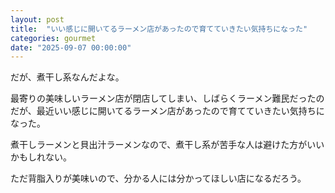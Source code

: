 ```yaml
---
layout: post
title:  "いい感じに開いてるラーメン店があったので育てていきたい気持ちになった"
categories: gourmet
date: "2025-09-07 00:00:00"
---
```


だが、煮干し系なんだよな。

最寄りの美味しいラーメン店が閉店してしまい、しばらくラーメン難民だったのだが、最近いい感じに開いてるラーメン店があったので育てていきたい気持ちになった。

煮干しラーメンと貝出汁ラーメンなので、煮干し系が苦手な人は避けた方がいいかもしれない。

ただ背脂入りが美味いので、分かる人には分かってほしい店になるだろう。


